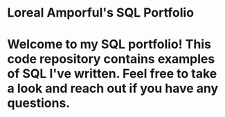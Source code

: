 # Loreal Amporful's SQL Portfolio

# Welcome to my SQL portfolio! This code repository contains examples of SQL I've written. Feel free to take a look and reach out if you have any questions. 
